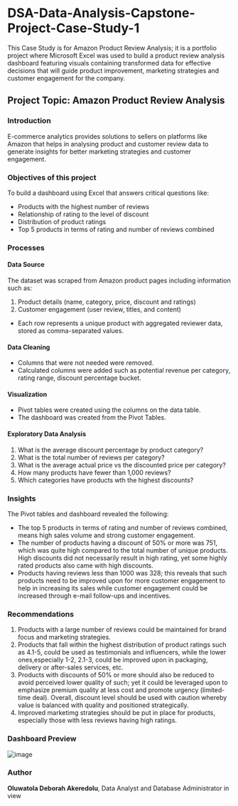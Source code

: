 # DSA-Data-Analysis-Capstone-Project-Case-Study-1
This Case Study is for Amazon Product Review Analysis; it is a portfolio project where Microsoft Excel was used to build a product review analysis dashboard featuring visuals containing transformed data for effective decisions that will guide product improvement, marketing strategies and customer engagement for the company.
## Project Topic: **Amazon Product Review Analysis**
### Introduction
E-commerce analytics provides solutions to sellers on platforms like Amazon that helps in analysing product and customer review data to generate insights for better marketing strategies and customer engagement.
### Objectives of this project
To build a dashboard using Excel that answers critical questions like:
- Products with the highest number of reviews
- Relationship of rating to the level of discount
- Distribution of product ratings
- Top 5 products in terms of rating and number of reviews combined
### Processes
  #### Data Source
  The dataset was scraped from Amazon product pages including information such as:
  1. Product details (name, category, price, discount and ratings)
  2. Customer engagement (user review, titles, and content)
  - Each row represents a unique product with aggregated reviewer data, stored as comma-separated values.
  #### Data Cleaning
  - Columns that were not needed were removed.
  - Calculated columns were added such as potential revenue per category, rating range, discount percentage bucket.
  #### Visualization
  - Pivot tables were created using the columns on the data table.
  - The dashboard was created from the Pivot Tables.
  #### Exploratory Data Analysis
  1. What is the average discount percentage by product category?
  2. What is the total number of reviews per category?
  3. What is the average actual price vs the discounted price per category?
  4. How many products have fewer than 1,000 reviews?
  5. Which categories have products wth the highest discounts?
### Insights
  The Pivot tables and dashboard revealed the following:
  - The top 5 products in terms of rating and number of reviews combined, means high sales volume and strong customer engagement.
  - The number of products having a discount of 50% or more was 751, which was quite high compared to the total number of unique products. High discounts did not necessarily result in high rating, yet some highly rated products also came with high discounts.
  - Products having reviews less than 1000 was 328; this reveals that such products need to be improved upon for more customer engagement to help in increasing its sales while customer engagement could be increased through e-mail follow-ups and incentives.
### Recommendations
1. Products with a large number of reviews could be maintained for brand focus and marketing strategies.
2. Products that fall within the highest distribution of product ratings such as 4.1-5, could be used as testimonials and influencers, while the lower ones,especially 1-2, 2.1-3, could be improved upon in packaging, delivery or after-sales services, etc.
3. Products with discounts of 50% or more should also be reduced to avoid perceived lower quality of such; yet it could be leveraged upon to emphasize premium quality at less cost and promote urgency (limited-time deal). Overall, discount level should be used with caution whereby value is balanced with quality and positioned strategically.
4. Improved marketimg strategies should be put in place for products, especially those with less reviews having high ratings.
### Dashboard Preview 
![image](https://github.com/user-attachments/assets/b937bb0d-a628-4bf9-a758-1ae4a6093aeb)
### Author
**Oluwatola Deborah Akeredolu**,
Data Analyst and Database Administrator in view




  

